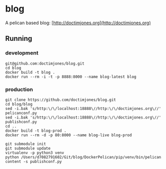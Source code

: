 # blog
A pelican based blog: [http://doctimjones.org](http://doctimjones.org)

## Running 

### development
```
git@github.com:doctimjones/blog.git
cd blog
docker build -t blog .
docker run --rm -i -t -p 8888:8000 --name blog-latest blog
```

### production
```
git clone https://github.com/doctimjones/blog.git
cd blog/blog
sed -i.bak 's/http:\/\/localhost:18888\//http:\/\/doctimjones.org\//' pelicanconf.py
sed -i.bak 's/http:\/\/localhost:18888\//http:\/\/doctimjones.org\//' publishconf.py
cd ..
docker build -t blog-prod .
docker run --rm -d -p 80:8000 --name blog-live blog-prod
```

```
git submodule init
git submodule update
virtualenv -p python3 venv
python /Users/d7082791602/Git/blog/DockerPelican/pip/venv/bin/pelican content -s publishconf.py
```